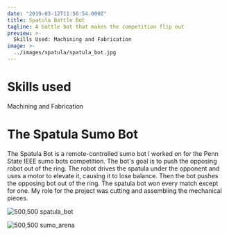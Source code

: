 ```yaml
---
date: "2019-03-12T11:50:54.000Z"
title: Spatula Battle Bot
tagline: A battle bot that makes the competition flip out
preview: >-
  Skills Used: Machining and Fabrication
image: >-
  ../images/spatula/spatula_bot.jpg
---
```


# Skills used

Machining and Fabrication

# The Spatula Sumo Bot

The Spatula Bot is a remote-controlled sumo bot I worked on for the Penn State IEEE sumo bots competition. The bot's goal is to push the opposing robot out of the ring. The robot drives the spatula under the opponent and uses a motor to elevate it, causing it to lose balance. Then the bot pushes the opposing bot out of the ring. The spatula bot won every match except for one. My role for the project was cutting and assembling the mechanical pieces.

![500,500 spatula_bot](../images/spatula/spatula_bot.jpg)

![500,500 sumo_arena](../images/spatula/arena.jpg)
